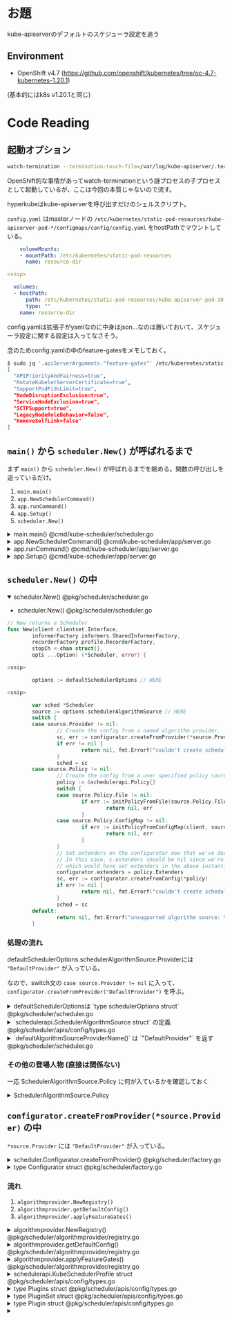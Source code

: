 # お題

kube-apiserverのデフォルトのスケジューラ設定を追う

## Environment
- OpenShift v4.7 (https://github.com/openshift/kubernetes/tree/oc-4.7-kubernetes-1.20.1)

(基本的にはk8s v1.20.1と同じ)

# Code Reading

## 起動オプション

```sh
watch-termination --termination-touch-file=/var/log/kube-apiserver/.terminating --termination-log-file=/var/log/kube-apiserver/termination.log --graceful-termination-duration=135s --kubeconfig=/etc/kubernetes/static-pod-resources/configmaps/kube-apiserver-cert-syncer-kubeconfig/kubeconfig -- hyperkube kube-apiserver --openshift-config=/etc/kubernetes/static-pod-resources/configmaps/config/config.yaml --advertise-address=${HOST_IP}  -v=2
```
OpenShift的な事情があってwatch-terminationという謎プロセスの子プロセスとして起動しているが、ここは今回の本質じゃないので流す。

hyperkubeはkube-apiserverを呼び出すだけのシェルスクリプト。

`config.yaml` はmasterノードの `/etc/kubernetes/static-pod-resources/kube-apiserver-pod-*/configmaps/config/config.yaml` をhostPathでマウントしている。

```yaml
    volumeMounts:
    - mountPath: /etc/kubernetes/static-pod-resources
      name: resource-dir

<snip>

  volumes:
  - hostPath:
      path: /etc/kubernetes/static-pod-resources/kube-apiserver-pod-10
      type: ""
    name: resource-dir
```

config.yamlは拡張子がyamlなのに中身はjson...なのは置いておいて、スケジューラ設定に関する設定は入ってなさそう。

念のためconfig.yamlの中のfeature-gatesをメモしておく。

```sh
$ sudo jq '.apiServerArguments."feature-gates"' /etc/kubernetes/static-pod-resources/kube-apiserver-pod-10/configmaps/config/config.yaml 
[
  "APIPriorityAndFairness=true",
  "RotateKubeletServerCertificate=true",
  "SupportPodPidsLimit=true",
  "NodeDisruptionExclusion=true",
  "ServiceNodeExclusion=true",
  "SCTPSupport=true",
  "LegacyNodeRoleBehavior=false",
  "RemoveSelfLink=false"
]
```

## `main()` から `scheduler.New()` が呼ばれるまで

まず `main()` から `scheduler.New()` が呼ばれるまでを眺める。関数の呼び出しを追っているだけ。

1. `main.main()`
1. `app.NewSchedulerCommand()`
1. `app.runCommand()`
1. `app.Setup()`
1. `scheduler.New()`

<details>
<summary>main.main() @cmd/kube-scheduler/scheduler.go</summary>

- main.main() @cmd/kube-scheduler/scheduler.go

```go
func main() {
        rand.Seed(time.Now().UnixNano())

        command := app.NewSchedulerCommand()

        // TODO: once we switch everything over to Cobra commands, we can go back to calling
        // utilflag.InitFlags() (by removing its pflag.Parse() call). For now, we have to set the
        // normalize func and add the go flag set by hand.
        pflag.CommandLine.SetNormalizeFunc(cliflag.WordSepNormalizeFunc)
        // utilflag.InitFlags()
        logs.InitLogs()
        defer logs.FlushLogs()

        if err := command.Execute(); err != nil {
                os.Exit(1)
        }
}
```
</details>

<details>
<summary>app.NewSchedulerCommand() @cmd/kube-scheduler/app/server.go</summary>

- app.NewSchedulerCommand() @cmd/kube-scheduler/app/server.go

```go
// NewSchedulerCommand creates a *cobra.Command object with default parameters and registryOptions
func NewSchedulerCommand(registryOptions ...Option) *cobra.Command {

<snip>

        cmd := &cobra.Command{
                Use: "kube-scheduler",
                Long: `The Kubernetes scheduler is a control plane process which assigns
Pods to Nodes. The scheduler determines which Nodes are valid placements for
each Pod in the scheduling queue according to constraints and available
resources. The scheduler then ranks each valid Node and binds the Pod to a
suitable Node. Multiple different schedulers may be used within a cluster;
kube-scheduler is the reference implementation.
See [scheduling](https://kubernetes.io/docs/concepts/scheduling-eviction/)
for more information about scheduling and the kube-scheduler component.`,
                Run: func(cmd *cobra.Command, args []string) {
                        if err := runCommand(cmd, opts, registryOptions...); err != nil {
                                fmt.Fprintf(os.Stderr, "%v\n", err)
                                os.Exit(1)
                        }
                },
                Args: func(cmd *cobra.Command, args []string) error {
                        for _, arg := range args {
                                if len(arg) > 0 {
                                        return fmt.Errorf("%q does not take any arguments, got %q", cmd.CommandPath(), args)
                                }
                        }
                        return nil
                },
        }
```
</details>

<details>
<summary>app.runCommand() @cmd/kube-scheduler/app/server.go</summary>

- app.runCommand() @cmd/kube-scheduler/app/server.go

```go
// runCommand runs the scheduler.
func runCommand(cmd *cobra.Command, opts *options.Options, registryOptions ...Option) error {
        verflag.PrintAndExitIfRequested()
        cliflag.PrintFlags(cmd.Flags())

        ctx, cancel := context.WithCancel(context.Background())
        defer cancel()

        cc, sched, err := Setup(ctx, opts, registryOptions...)
        if err != nil {
                return err
        }

        return Run(ctx, cc, sched)
}
```
</details>

<details>
<summary>app.Setup() @cmd/kube-scheduler/app/server.go</summary>

- app.Setup() @cmd/kube-scheduler/app/server.go

```go
// Setup creates a completed config and a scheduler based on the command args and options
func Setup(ctx context.Context, opts *options.Options, outOfTreeRegistryOptions ...Option) (*schedulerserverconfig.CompletedConfig, *scheduler.Scheduler, error) {

<snip>

        // Create the scheduler.
        sched, err := scheduler.New(cc.Client,
                cc.InformerFactory,
                recorderFactory,
                ctx.Done(),
                scheduler.WithProfiles(cc.ComponentConfig.Profiles...),
                scheduler.WithAlgorithmSource(cc.ComponentConfig.AlgorithmSource),
                scheduler.WithPercentageOfNodesToScore(cc.ComponentConfig.PercentageOfNodesToScore),
                scheduler.WithFrameworkOutOfTreeRegistry(outOfTreeRegistry),
                scheduler.WithPodMaxBackoffSeconds(cc.ComponentConfig.PodMaxBackoffSeconds),
                scheduler.WithPodInitialBackoffSeconds(cc.ComponentConfig.PodInitialBackoffSeconds),
                scheduler.WithExtenders(cc.ComponentConfig.Extenders...),
                scheduler.WithParallelism(cc.ComponentConfig.Parallelism),
                scheduler.WithBuildFrameworkCapturer(func(profile kubeschedulerconfig.KubeSchedulerProfile) {
                        // Profiles are processed during Framework instantiation to set default plugins and configurations. Capturing them for logging
                        completedProfiles = append(completedProfiles, profile)
                }),
        )

```
</details>

## `scheduler.New()` の中

<details open>
<summary>scheduler.New() @pkg/scheduler/scheduler.go</summary>

- scheduler.New() @pkg/scheduler/scheduler.go

```go
// New returns a Scheduler
func New(client clientset.Interface,
        informerFactory informers.SharedInformerFactory,
        recorderFactory profile.RecorderFactory,
        stopCh <-chan struct{},
        opts ...Option) (*Scheduler, error) {

<snip>

        options := defaultSchedulerOptions // HERE

<snip>

        var sched *Scheduler
        source := options.schedulerAlgorithmSource // HERE
        switch {
        case source.Provider != nil:
                // Create the config from a named algorithm provider.
                sc, err := configurator.createFromProvider(*source.Provider) // HERE
                if err != nil {
                        return nil, fmt.Errorf("couldn't create scheduler using provider %q: %v", *source.Provider, err)
                }
                sched = sc
        case source.Policy != nil:
                // Create the config from a user specified policy source.
                policy := &schedulerapi.Policy{}
                switch {
                case source.Policy.File != nil:
                        if err := initPolicyFromFile(source.Policy.File.Path, policy); err != nil {
                                return nil, err
                        }
                case source.Policy.ConfigMap != nil:
                        if err := initPolicyFromConfigMap(client, source.Policy.ConfigMap, policy); err != nil {
                                return nil, err
                        }
                }
                // Set extenders on the configurator now that we've decoded the policy
                // In this case, c.extenders should be nil since we're using a policy (and therefore not componentconfig,
                // which would have set extenders in the above instantiation of Configurator from CC options)
                configurator.extenders = policy.Extenders
                sc, err := configurator.createFromConfig(*policy)
                if err != nil {
                        return nil, fmt.Errorf("couldn't create scheduler from policy: %v", err)
                }
                sched = sc
        default:
                return nil, fmt.Errorf("unsupported algorithm source: %v", source)
        }
```
</details>

### 処理の流れ
defaultSchedulerOptions.schedulerAlgorithmSource.Providerには `"DefaultProvider"` が入っている。

なので、switch文の `case source.Provider != nil` に入って、`configurator.createFromProvider("DefaultProvider")` を呼ぶ。

<details>
<summary>defaultSchedulerOptionsは `type schedulerOptions struct` @pkg/scheduler/scheduler.go</summary>
- scheduler.defaultSchedulerOptions @pkg/scheduler/scheduler.go

```go
import (
        schedulerapi "k8s.io/kubernetes/pkg/scheduler/apis/config"
)

<snip>

var defaultSchedulerOptions = schedulerOptions{
        profiles: []schedulerapi.KubeSchedulerProfile{
                // Profiles' default plugins are set from the algorithm provider.
                {SchedulerName: v1.DefaultSchedulerName},
        },
        schedulerAlgorithmSource: schedulerapi.SchedulerAlgorithmSource{ // HERE
                Provider: defaultAlgorithmSourceProviderName(),          // HERE
        },                                                               // HERE
        percentageOfNodesToScore: schedulerapi.DefaultPercentageOfNodesToScore,
        podInitialBackoffSeconds: int64(internalqueue.DefaultPodInitialBackoffDuration.Seconds()),
        podMaxBackoffSeconds:     int64(internalqueue.DefaultPodMaxBackoffDuration.Seconds()),
}
```
- scheduler.schedulerOptions @pkg/scheduler/scheduler.go

```go
type schedulerOptions struct {
        schedulerAlgorithmSource schedulerapi.SchedulerAlgorithmSource
        percentageOfNodesToScore int32
        podInitialBackoffSeconds int64
        podMaxBackoffSeconds     int64
        // Contains out-of-tree plugins to be merged with the in-tree registry.
        frameworkOutOfTreeRegistry frameworkruntime.Registry
        profiles                   []schedulerapi.KubeSchedulerProfile
        extenders                  []schedulerapi.Extender
        frameworkCapturer          FrameworkCapturer
}
```
</details>

<details>
<summary>`schedulerapi.SchedulerAlgorithmSource struct` の定義 @pkg/scheduler/apis/config/types.go</summary>

- schedulerapi.SchedulerAlgorithmSource @pkg/scheduler/apis/config/types.go

```go
// SchedulerAlgorithmSource is the source of a scheduler algorithm. One source
// field must be specified, and source fields are mutually exclusive.
type SchedulerAlgorithmSource struct {
        // Policy is a policy based algorithm source.
        Policy *SchedulerPolicySource
        // Provider is the name of a scheduling algorithm provider to use.
        Provider *string
}
```
</details>

<details>
<summary>`defaultAlgorithmSourceProviderName()` は `"DefaultProvider"` を返す @pkg/scheduler/scheduler.go</summary>

- scheduler.defaultAlgorithmSourceProviderName() @pkg/scheduler/scheduler.go

```go
func defaultAlgorithmSourceProviderName() *string {
        provider := schedulerapi.SchedulerDefaultProviderName
        Return &provider
}
```

- schedulerapi.SchedulerDefaultProviderName @pkg/scheduler/apis/config/types.go

```go
const (

        // SchedulerDefaultProviderName defines the default provider names
        SchedulerDefaultProviderName = "DefaultProvider"

)
```
</details>


### その他の登場人物 (直接は関係ない)
一応 SchedulerAlgorithmSource.Policy に何が入ているかを確認しておく
<details>
<summary>SchedulerAlgorithmSource.Policy</summary>

&emsp;<details>
&emsp;<summary>SchedulerPolicySource @pkg/scheduler/apis/config/types.go</summary>

- SchedulerPolicySource @pkg/scheduler/apis/config/types.go

```go
// SchedulerPolicySource configures a means to obtain a scheduler Policy. One
// source field must be specified, and source fields are mutually exclusive.
type SchedulerPolicySource struct {
        // File is a file policy source.
        File *SchedulerPolicyFileSource
        // ConfigMap is a config map policy source.
        ConfigMap *SchedulerPolicyConfigMapSource
}
```
&emsp;</details>

<details>
<summary>SchedulerPolicyFileSource @pkg/scheduler/apis/config/types.go</summary>

- SchedulerPolicyFileSource @pkg/scheduler/apis/config/types.go

```go
// SchedulerPolicyFileSource is a policy serialized to disk and accessed via
// path.
type SchedulerPolicyFileSource struct {
        // Path is the location of a serialized policy.
        Path string
}
```
</details>

<details>
<summary>SchedulerPolicyConfigMapSource @pkg/scheduler/apis/config/types.go</summary>

- SchedulerPolicyConfigMapSource @pkg/scheduler/apis/config/types.go

```go
// SchedulerPolicyConfigMapSource is a policy serialized into a config map value
// under the SchedulerPolicyConfigMapKey key.
type SchedulerPolicyConfigMapSource struct {
        // Namespace is the namespace of the policy config map.
        Namespace string
        // Name is the name of the policy config map.
        Name string
}
```
</details>
</details>

## `configurator.createFromProvider(*source.Provider)` の中

`*source.Provider` には `"DefaultProvider"` が入っている。

<details>
<summary>scheduler.Configurator.createFromProvider() @pkg/scheduler/factory.go</summary>

- scheduler.Configurator.createFromProvider() @pkg/scheduler/factory.go

```go
// createFromProvider creates a scheduler from the name of a registered algorithm provider.
func (c *Configurator) createFromProvider(providerName string) (*Scheduler, error) {
        klog.V(2).Infof("Creating scheduler from algorithm provider '%v'", providerName)
        r := algorithmprovider.NewRegistry() // HERE
        defaultPlugins, exist := r[providerName]
        if !exist {
                return nil, fmt.Errorf("algorithm provider %q is not registered", providerName)
        }

        for i := range c.profiles {
                prof := &c.profiles[i]
                plugins := &schedulerapi.Plugins{}
                plugins.Append(defaultPlugins)
                plugins.Apply(prof.Plugins)
                prof.Plugins = plugins
        }
        return c.create()
}
```
</details>

<details>
<summary>type Configurator struct @pkg/scheduler/factory.go</summary>

- type Configurator struct @pkg/scheduler/factory.go
```go
// Configurator defines I/O, caching, and other functionality needed to
// construct a new scheduler.
type Configurator struct {
        client clientset.Interface

        recorderFactory profile.RecorderFactory

        informerFactory informers.SharedInformerFactory

        // Close this to stop all reflectors
        StopEverything <-chan struct{}

        schedulerCache internalcache.Cache

        // Always check all predicates even if the middle of one predicate fails.
        alwaysCheckAllPredicates bool

        // percentageOfNodesToScore specifies percentage of all nodes to score in each scheduling cycle.
        percentageOfNodesToScore int32

        podInitialBackoffSeconds int64

        podMaxBackoffSeconds int64

        profiles          []schedulerapi.KubeSchedulerProfile
        registry          frameworkruntime.Registry
        nodeInfoSnapshot  *internalcache.Snapshot
        extenders         []schedulerapi.Extender
        frameworkCapturer FrameworkCapturer
}
```
</details>

### 流れ
1. `algorithmprovider.NewRegistry()`
  1. `algorithmprovider.getDefaultConfig()`
  1. `algorithmprovider.applyFeatureGates()`

<details>
<summary>algorithmprovider.NewRegistry() @pkg/scheduler/algorithmprovider/registry.go</summary>

- algorithmprovider.NewRegistry() @pkg/scheduler/algorithmprovider/registry.go

```go
// Registry is a collection of all available algorithm providers.
type Registry map[string]*schedulerapi.Plugins

// NewRegistry returns an algorithm provider registry instance.
func NewRegistry() Registry {
        defaultConfig := getDefaultConfig()
        applyFeatureGates(defaultConfig)

        caConfig := getClusterAutoscalerConfig()
        applyFeatureGates(caConfig)

        return Registry{
                schedulerapi.SchedulerDefaultProviderName: defaultConfig,
                ClusterAutoscalerProvider:                 caConfig,
        }
}
```
</details>

<details>
<summary>algorithmprovider.getDefaultConfig() @pkg/scheduler/algorithmprovider/registry.go</summary>

- algorithmprovider.getDefaultConfig() @pkg/scheduler/algorithmprovider/registry.go

```go
func getDefaultConfig() *schedulerapi.Plugins {
        return &schedulerapi.Plugins{

<snip>

                PreFilter: &schedulerapi.PluginSet{
                        Enabled: []schedulerapi.Plugin{
                                {Name: noderesources.FitName},
                                {Name: nodeports.Name},
                                {Name: podtopologyspread.Name},
                                {Name: interpodaffinity.Name},
                                {Name: volumebinding.Name},
                        },
                },
                Filter: &schedulerapi.PluginSet{
                        Enabled: []schedulerapi.Plugin{
                                {Name: nodeunschedulable.Name},
                                {Name: nodename.Name},
                                {Name: tainttoleration.Name},
                                {Name: nodeaffinity.Name},
                                {Name: nodeports.Name},
                                {Name: noderesources.FitName},
                                {Name: volumerestrictions.Name},
                                {Name: nodevolumelimits.EBSName},
                                {Name: nodevolumelimits.GCEPDName},
                                {Name: nodevolumelimits.CSIName},
                                {Name: nodevolumelimits.AzureDiskName},
                                {Name: volumebinding.Name},
                                {Name: volumezone.Name},
                                {Name: podtopologyspread.Name},
                                {Name: interpodaffinity.Name},
                        },
                },

<snip>

                PreScore: &schedulerapi.PluginSet{
                        Enabled: []schedulerapi.Plugin{
                                {Name: interpodaffinity.Name},
                                {Name: podtopologyspread.Name},
                                {Name: tainttoleration.Name},
                        },
                },
                Score: &schedulerapi.PluginSet{
                        Enabled: []schedulerapi.Plugin{
                                {Name: noderesources.BalancedAllocationName, Weight: 1},
                                {Name: imagelocality.Name, Weight: 1},
                                {Name: interpodaffinity.Name, Weight: 1},
                                {Name: noderesources.LeastAllocatedName, Weight: 1},
                                {Name: nodeaffinity.Name, Weight: 1},
                                {Name: nodepreferavoidpods.Name, Weight: 10000},
                                // Weight is doubled because:
                                // - This is a score coming from user preference.
                                // - It makes its signal comparable to NodeResourcesLeastAllocated.
                                {Name: podtopologyspread.Name, Weight: 2},
                                {Name: tainttoleration.Name, Weight: 1},
                        },
                },


```
</details>

<details>
<summary>algorithmprovider.applyFeatureGates() @pkg/scheduler/algorithmprovider/registry.go</summary>

- algorithmprovider.applyFeatureGates() @pkg/scheduler/algorithmprovider/registry.go

```go
func applyFeatureGates(config *schedulerapi.Plugins) {
        if !utilfeature.DefaultFeatureGate.Enabled(features.DefaultPodTopologySpread) {
                // When feature is enabled, the default spreading is done by
                // PodTopologySpread plugin, which is enabled by default.
                klog.Infof("Registering SelectorSpread plugin")
                s := schedulerapi.Plugin{Name: selectorspread.Name}
                config.PreScore.Enabled = append(config.PreScore.Enabled, s)
                s.Weight = 1
                config.Score.Enabled = append(config.Score.Enabled, s)
        }
}

```
</details>



<details>
<summary>schedulerapi.KubeSchedulerProfile struct @pkg/scheduler/apis/config/types.go</summary>

- schedulerapi.KubeSchedulerProfile struct @pkg/scheduler/apis/config/types.go

```go
// KubeSchedulerProfile is a scheduling profile.
type KubeSchedulerProfile struct {
        // SchedulerName is the name of the scheduler associated to this profile.
        // If SchedulerName matches with the pod's "spec.schedulerName", then the pod
        // is scheduled with this profile.
        SchedulerName string

        // Plugins specify the set of plugins that should be enabled or disabled.
        // Enabled plugins are the ones that should be enabled in addition to the
        // default plugins. Disabled plugins are any of the default plugins that
        // should be disabled.
        // When no enabled or disabled plugin is specified for an extension point,
        // default plugins for that extension point will be used if there is any.
        // If a QueueSort plugin is specified, the same QueueSort Plugin and
        // PluginConfig must be specified for all profiles.
        Plugins *Plugins

        // PluginConfig is an optional set of custom plugin arguments for each plugin.
        // Omitting config args for a plugin is equivalent to using the default config
        // for that plugin.
        PluginConfig []PluginConfig
}
```
</details>

<details>
<summary>type Plugins struct @pkg/scheduler/apis/config/types.go</summary>

- type Plugins struct @pkg/scheduler/apis/config/types.go

```go
// Plugins include multiple extension points. When specified, the list of plugins for
// a particular extension point are the only ones enabled. If an extension point is
// omitted from the config, then the default set of plugins is used for that extension point.
// Enabled plugins are called in the order specified here, after default plugins. If they need to
// be invoked before default plugins, default plugins must be disabled and re-enabled here in desired order.
type Plugins struct {
        // QueueSort is a list of plugins that should be invoked when sorting pods in the scheduling queue.
        QueueSort *PluginSet

        // PreFilter is a list of plugins that should be invoked at "PreFilter" extension point of the scheduling framework.
        PreFilter *PluginSet

        // Filter is a list of plugins that should be invoked when filtering out nodes that cannot run the Pod.
        Filter *PluginSet

        // PostFilter is a list of plugins that are invoked after filtering phase, no matter whether filtering succeeds or not.
        PostFilter *PluginSet

        // PreScore is a list of plugins that are invoked before scoring.
        PreScore *PluginSet

        // Score is a list of plugins that should be invoked when ranking nodes that have passed the filtering phase.
        Score *PluginSet

        // Reserve is a list of plugins invoked when reserving/unreserving resources
        // after a node is assigned to run the pod.
        Reserve *PluginSet

        // Permit is a list of plugins that control binding of a Pod. These plugins can prevent or delay binding of a Pod.
        Permit *PluginSet

        // PreBind is a list of plugins that should be invoked before a pod is bound.
        PreBind *PluginSet

        // Bind is a list of plugins that should be invoked at "Bind" extension point of the scheduling framework.
        // The scheduler call these plugins in order. Scheduler skips the rest of these plugins as soon as one returns success.
        Bind *PluginSet

        // PostBind is a list of plugins that should be invoked after a pod is successfully bound.
        PostBind *PluginSet
}
```
</details>

<details>
<summary>type PluginSet struct @pkg/scheduler/apis/config/types.go</summary>

- type PluginSet struct @pkg/scheduler/apis/config/types.go

```go
// PluginSet specifies enabled and disabled plugins for an extension point.
// If an array is empty, missing, or nil, default plugins at that extension point will be used.
type PluginSet struct {
        // Enabled specifies plugins that should be enabled in addition to default plugins.
        // These are called after default plugins and in the same order specified here.
        Enabled []Plugin
        // Disabled specifies default plugins that should be disabled.
        // When all default plugins need to be disabled, an array containing only one "*" should be provided.
        Disabled []Plugin
}
```
</details>

<details>
<summary>type Plugin struct @pkg/scheduler/apis/config/types.go</summary>

- type Plugin struct @pkg/scheduler/apis/config/types.go

```go
// Plugin specifies a plugin name and its weight when applicable. Weight is used only for Score plugins.
type Plugin struct {
        // Name defines the name of plugin
        Name string
        // Weight defines the weight of plugin, only used for Score plugins.
        Weight int32
}
```
</details>


<details>
<summary>
</summary>
- 

```go

```
</details>
